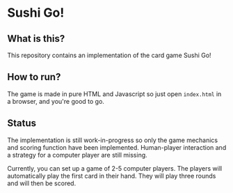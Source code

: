 # Sushi Go!

## What is this?
This repository contains an implementation of the card game Sushi Go!


## How to run?
The game is made in pure HTML and Javascript so just open `index.html` in a browser, and you're good to go.


## Status
The implementation is still work-in-progress so only the game mechanics and scoring function have been implemented.
Human-player interaction and a strategy for a computer player are still missing.

Currently, you can set up a game of 2-5 computer players.
The players will automatically play the first card in their hand.
They will play three rounds and will then be scored.
